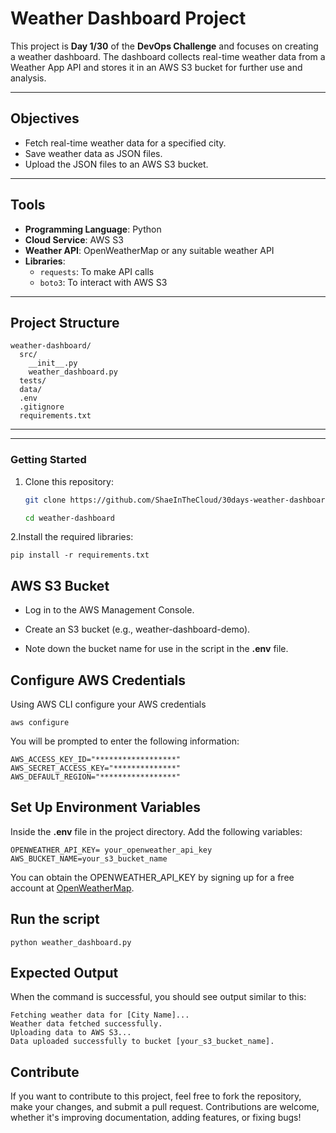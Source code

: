# Weather Dashboard Project

This project is **Day 1/30** of the **DevOps Challenge** and focuses on creating a weather dashboard. The dashboard collects real-time weather data from a Weather App API and stores it in an AWS S3 bucket for further use and analysis.

---

## **Objectives**
- Fetch real-time weather data for a specified city.
- Save weather data as JSON files.
- Upload the JSON files to an AWS S3 bucket.

---

## **Tools**
- **Programming Language**: Python  
- **Cloud Service**: AWS S3  
- **Weather API**: OpenWeatherMap or any suitable weather API  
- **Libraries**:
  - `requests`: To make API calls  
  - `boto3`: To interact with AWS S3  

---

## **Project Structure**
```
weather-dashboard/
  src/
    __init__.py
    weather_dashboard.py
  tests/
  data/
  .env
  .gitignore
  requirements.txt
```


---



---

### **Getting Started**
1. Clone this repository:
   ```bash
   git clone https://github.com/ShaeInTheCloud/30days-weather-dashboard.git

   cd weather-dashboard
   ```

2.Install the required libraries:
```
pip install -r requirements.txt
```
## **AWS S3 Bucket**
- Log in to the AWS Management Console.

- Create an S3 bucket (e.g., weather-dashboard-demo).

- Note down the bucket name for use in the script in the **.env** file.

## **Configure AWS Credentials**
Using AWS CLI configure your AWS credentials
```
aws configure
```
You will be prompted to enter the following information:

```
AWS_ACCESS_KEY_ID="******************"
AWS_SECRET_ACCESS_KEY="**************"
AWS_DEFAULT_REGION="*****************"
```

## **Set Up Environment Variables**
Inside the **.env** file in the project directory.
Add the following variables:
```
OPENWEATHER_API_KEY= your_openweather_api_key
AWS_BUCKET_NAME=your_s3_bucket_name
```
You can obtain the OPENWEATHER_API_KEY by signing up for a free account at [OpenWeatherMap](https://home.openweathermap.org/).
## **Run the script**
```
python weather_dashboard.py
```
## **Expected Output**
When the command is successful, you should see output similar to this:
```
Fetching weather data for [City Name]...
Weather data fetched successfully.
Uploading data to AWS S3...
Data uploaded successfully to bucket [your_s3_bucket_name].
```

## **Contribute**
If you want to contribute to this project, feel free to fork the repository, make your changes, and submit a pull request. Contributions are welcome, whether it's improving documentation, adding features, or fixing bugs!
